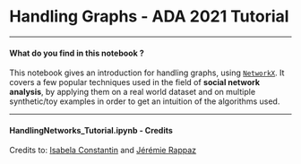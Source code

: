 # Handling Graphs - ADA 2021 Tutorial

---

#### What do you find in this notebook ?

This notebook gives an introduction for handling graphs, using [`NetworkX`](https://networkx.github.io/documentation/stable/index.html). It covers a few popular techniques used in the field of **social network analysis**, by applying them on a real world dataset and on multiple synthetic/toy examples in order to get an intuition of the algorithms used.

---

#### HandlingNetworks_Tutorial.ipynb - Credits

Credits to: [Isabela Constantin](https://github.com/isabelaconstantin) and [Jérémie Rappaz](https://github.com/JRappaz)